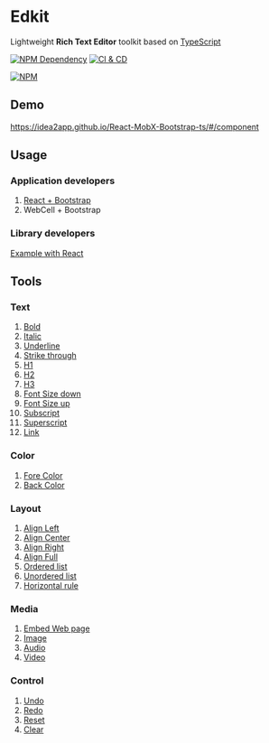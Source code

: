 # Edkit

Lightweight **Rich Text Editor** toolkit based on [TypeScript][1]

[![NPM Dependency](https://img.shields.io/librariesio/github/idea2app/Edkit.svg)][2]
[![CI & CD](https://github.com/idea2app/Edkit/actions/workflows/main.yml/badge.svg)][3]

[![NPM](https://nodei.co/npm/edkit.png?downloads=true&downloadRank=true&stars=true)][4]

## Demo

https://idea2app.github.io/React-MobX-Bootstrap-ts/#/component

## Usage

### Application developers

1. [React + Bootstrap](https://github.com/idea2app/Edkit/tree/master/React/)
2. WebCell + Bootstrap

### Library developers

[Example with React](https://github.com/idea2app/Edkit/tree/master/React/source/)

## Tools

### Text

1. [Bold](https://idea2app.github.io/Edkit/classes/tools_text.boldtool.html)
2. [Italic](https://idea2app.github.io/Edkit/classes/tools_text.italictool.html)
3. [Underline](https://idea2app.github.io/Edkit/classes/tools_text.underlinetool.html)
4. [Strike through](https://idea2app.github.io/Edkit/classes/tools_text.strikethroughtool.html)
5. [H1](https://idea2app.github.io/Edkit/classes/tools_text.h1tool.html)
6. [H2](https://idea2app.github.io/Edkit/classes/tools_text.h2tool.html)
7. [H3](https://idea2app.github.io/Edkit/classes/tools_text.h3tool.html)
8. [Font Size down](https://idea2app.github.io/Edkit/classes/tools_text.fontsizedowntool.html)
9. [Font Size up](https://idea2app.github.io/Edkit/classes/tools_text.fontsizeuptool.html)
10. [Subscript](https://idea2app.github.io/Edkit/classes/tools_text.subscripttool.html)
11. [Superscript](https://idea2app.github.io/Edkit/classes/tools_text.superscripttool.html)
12. [Link](https://idea2app.github.io/Edkit/classes/tools_text.linktool.html)

### Color

1. [Fore Color](https://idea2app.github.io/Edkit/classes/tools_color.forecolortool.html)
2. [Back Color](https://idea2app.github.io/Edkit/classes/tools_color.backcolortool.html)

### Layout

1. [Align Left](https://idea2app.github.io/Edkit/classes/tools_layout.alignlefttool.html)
2. [Align Center](https://idea2app.github.io/Edkit/classes/tools_layout.aligncentertool.html)
3. [Align Right](https://idea2app.github.io/Edkit/classes/tools_layout.alignrighttool.html)
4. [Align Full](https://idea2app.github.io/Edkit/classes/tools_layout.alignfulltool.html)
5. [Ordered list](https://idea2app.github.io/Edkit/classes/tools_layout.orderedlisttool.html)
6. [Unordered list](https://idea2app.github.io/Edkit/classes/tools_layout.unorderedlisttool.html)
7. [Horizontal rule](https://idea2app.github.io/Edkit/classes/tools_layout.horizontalruletool.html)

### Media

1. [Embed Web page](https://idea2app.github.io/Edkit/classes/tools_media.iframetool.html)
2. [Image](https://idea2app.github.io/Edkit/classes/tools_media.imagetool.html)
3. [Audio](https://idea2app.github.io/Edkit/classes/tools_media.audiotool.html)
4. [Video](https://idea2app.github.io/Edkit/classes/tools_media.videotool.html)

### Control

1. [Undo](https://idea2app.github.io/Edkit/classes/tools_control.undotool.html)
2. [Redo](https://idea2app.github.io/Edkit/classes/tools_control.redotool.html)
3. [Reset](https://idea2app.github.io/Edkit/classes/tools_control.resettool.html)
4. [Clear](https://idea2app.github.io/Edkit/classes/tools_control.cleartool.html)

[1]: https://www.typescriptlang.org/
[2]: https://libraries.io/npm/edkit
[3]: https://github.com/idea2app/Edkit/actions/workflows/main.yml
[4]: https://nodei.co/npm/edkit/
